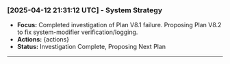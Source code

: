 ### [2025-04-12 21:31:12 UTC] - System Strategy
- **Focus:** Completed investigation of Plan V8.1 failure. Proposing Plan V8.2 to fix system-modifier verification/logging.
- **Actions:** {actions}
- **Status:** Investigation Complete, Proposing Next Plan
---
